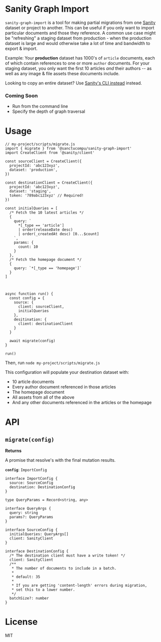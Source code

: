 # Sanity Graph Import

`sanity-graph-import` is a tool for making partial migrations from one [Sanity](https://www.sanity.io) dataset or project to another. This can be useful if you only want to import particular documents and those they reference. A common use case might be "refreshing" a staging dataset from production - when the production dataset is large and would otherwise take a lot of time and bandwidth to export & import.

Example: Your **production** dataset has 1000's of `article` documents, each of which contain references to one or more `author` documents. For your staging dataset, you only want the first 10 articles *and* their authors -- as well as any image & file assets these documents include.

Looking to copy an entire dataset? Use [Sanity's CLI instead](https://www.sanity.io/docs/importing-data) instead.

### Coming Soon

- Run from the command line
- Specify the depth of graph traversal

# Usage

```
// my-project/scripts/migrate.js
import { migrate } from '@sanctucompu/sanity-graph-import'
import CreateClient from '@sanity/client'

const sourceClient = CreateClient({
  projectId: 'abc123xyz',
  dataset: 'production',
})

const destinationClient = CreateClient({
  projectId: 'abc123xyz',
  dataset: 'staging',
  token: '789abc123xyz' // Required!
})

const initialQueries = [
  /* Fetch the 10 latest articles */
  {
    query: `
      *[_type == 'article']
      | order(releaseDate desc)
      | order(_createdAt desc) [0...$count]
    `,
    params: {
      count: 10
    }
  },
  /* Fetch the homepage document */
  {
    query: `*[_type == 'homepage']`
  }
]



async function run() {
  const config = {
    source: {
      client: sourceClient,
      initialQueries
    },
    desitination: {
      client: destinationClient
    }
  }

  await migrate(config)
}

run()
```

Then, run `node my-project/scripts/migrate.js`

This configuration will populate your destination dataset with:

- 10 article documents
- Every author document referenced in those articles
- The homepage document
- All assets from all of the above
- And any other documents referenced in the articles or the homepage

# API

## `migrate(config)`

**Returns**

A promise that resolve's with the final mutation results.

**`config`**: `ImportConfig`

```
interface ImportConfig {
  source: SourceConfig
  destination: DestinationConfig
}

type QueryParams = Record<string, any>

interface QueryArgs {
  query: string
  params?: QueryParams
}

interface SourceConfig {
  initialQueries: QueryArgs[]
  client: SanityClient
}

interface DestinationConfig {
  /* The destination client must have a write token! */
  client: SanityClient
  /**
   * The number of documents to include in a batch.
   *
   * default: 35
   *
   * If you are getting 'content-length' errors during migration,
   * set this to a lower number.
   */
  batchSize?: number
}
```

# License

MIT
